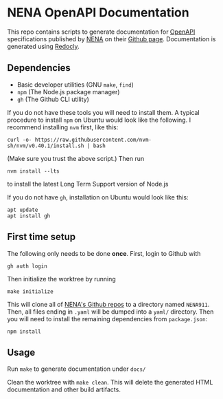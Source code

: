 # NENA OpenAPI Documentation

This repo contains scripts to generate documentation for [OpenAPI](https://www.openapis.org/) specifications published by [NENA](https://nena.org) on their [Github page](https://github.com/NENA911). Documentation is generated using [Redocly](https://redocly.com).

## Dependencies

- Basic developer utilities (GNU `make`, `find`)
- `npm` (The Node.js package manager)
- `gh` (The Github CLI utility)

If you do not have  these tools you will need to install them. A typical procedure to install `npm` on Ubuntu would look like the following. I recommend installing `nvm` first, like this:
```
curl -o- https://raw.githubusercontent.com/nvm-sh/nvm/v0.40.1/install.sh | bash
```
(Make sure you trust the above script.) Then run

```
nvm install --lts
```
to install the latest Long Term Support version of Node.js

If you do not have `gh`, installation on Ubuntu would look like this:

```
apt update
apt install gh
```

## First time setup

The following only needs to be done **once**. First, login to Github with

```
gh auth login
```

Then initialize the worktree by running

```
make initialize
```

This will clone all of [NENA's Github repos](https://github.com/NENA911) to a directory named `NENA911`. Then, all files ending in `.yaml` will be dumped into a `yaml/` directory. Then you will need to install the remaining dependencies from `package.json`:

```
npm install
```

## Usage

Run `make` to generate documentation under `docs/`

Clean the worktree with `make clean`. This will delete the generated HTML documentation and other build artifacts.
